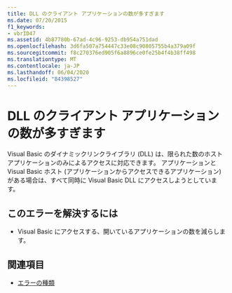 ```yaml
---
title: DLL のクライアント アプリケーションの数が多すぎます
ms.date: 07/20/2015
f1_keywords:
- vbrID47
ms.assetid: 4b87780b-67ad-4c96-9253-db954a751dad
ms.openlocfilehash: 3d6fa507a754447c33e08c90805755b4a379a09f
ms.sourcegitcommit: f8c270376ed905f6a8896ce0fe25b4f4b38ff498
ms.translationtype: MT
ms.contentlocale: ja-JP
ms.lasthandoff: 06/04/2020
ms.locfileid: "84398527"
---
```

# <a name="too-many-dll-application-clients"></a>DLL のクライアント アプリケーションの数が多すぎます
Visual Basic のダイナミックリンクライブラリ (DLL) は、限られた数のホストアプリケーションのみによるアクセスに対応できます。 アプリケーションと Visual Basic ホスト (アプリケーションからアクセスできるアプリケーション) がある場合は、すべて同時に Visual Basic DLL にアクセスしようとしています。  
  
## <a name="to-correct-this-error"></a>このエラーを解決するには  
  
- Visual Basic にアクセスする、開いているアプリケーションの数を減らします。  
  
## <a name="see-also"></a>関連項目

- [エラーの種類](../programming-guide/language-features/error-types.md)
